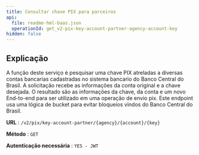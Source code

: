 ```yaml
---
title: Consultar chave PIX para parceiros
api:
  file: readme-hml-baas.json
  operationId: get_v2-pix-key-account-partner-agency-account-key
hidden: false
---
```

## Explicação

A função deste serviço é pesquisar uma chave PIX atreladas a diversas contas bancarias cadastradas no sistema bancario do Banco Central do Brasil. A solicitação recebe as informações da conta original e a chave desejada. O resultado são as informações da chave, da conta e um novo End-to-end para ser utilizado em uma operação de envio pix. Este endpoint usa uma lógica de bucket para evitar bloqueios vindos do Banco Central do Brasil.

**URL** : `/v2/pix/key-account-partner/{agency}/{account}/{key}`

**Método** : `GET`

**Autenticação necessária** : `YES - JWT`